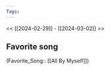 ```yaml
---
Tags: 
---
```

 << [[2024-02-29]] - [[2024-03-02]] >> 
## Favorite song
(Favorite_Song:: [[All By Myself]])
